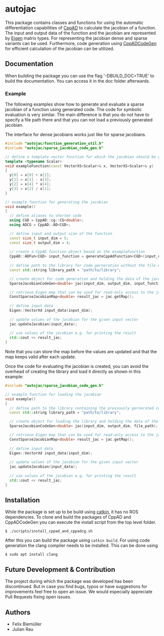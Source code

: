 # autojac
This package contains classes and functions for using the automatic differentiation capabilities of [CppAD](https://github.com/coin-or/CppAD) to calculate the jacobian of a function.
The input and output data of the function and the jacobian are represented by [Eigen](https://eigen.tuxfamily.org/) matrix types.
For representing the jacobian dense and sparse variants can be used.
Furthermore, code generation using [CppADCodeGen](https://github.com/joaoleal/CppADCodeGen) for efficient calculation of the jacobian can be utilized.

## Documentation
When building the package you can use the flag '-DBUILD_DOC=TRUE' to build the documentation. You can access it in the doc folder afterwards.

### Example
The following examples show how to generate and evaluate a sparse jacobian of a function using generated code.
The code for symbolic evaluation is very similar. The main difference is that you do not have to specify a file path there and that you can not load a previously generated jacobian.

The interface for dense jacobians works just like for sparse jacobians.
```c++
#include "autojac/function_generation_util.h"
#include "autojac/sparse_jacobian_code_gen.h"

// define a template vector function for which the jacobian should be generated
template <typename Scalar>
void exampleFunction(const VectorXS<Scalar>& x, VectorXS<Scalar>& y)
{
  y[0] = x[0] + x[2];
  y[1] = x[1] - x[3];
  y[2] = x[4] * x[4];
  y[3] = x[2] / x[1];
}

// example function for generating the jacobian
void example()
{
  // define aliases to shorten code
  using CGD = CppAD::cg::CG<double>;
  using ADCG = CppAD::AD<CGD>;

  // define input and output size of the function
  const size_t input_dim = 5;
  const size_t output_dim = 4;
  
  // create a CppAD function object based on the exampleFunction
  CppAD::ADFun<CGD> input_function = generateCppAdFunction<CGD>(input_dim, output_dim, &exampleFunction<ADCG>);
  
  // define path to the library for code gerneration without the file extension
  const std::string library_path = "path/to/library";

  // create object for code generation and holding the data of the jacobian
  SparseJacobianCodeGen<double> jac(input_dim, output_dim, input_function, file_path);

  // retrieve Eigen map that can be used for read-only access to the jacobian
  ConstSparseJacobianMap<double> result_jac = jac.getMap();
  
  // define input data
  Eigen::VectorXd input_data(input_dim);
  
  // update values of the jacobian for the given input vector
  jac.updateJacobian(input_data);
  
  // use values of the jacobian e.g. for printing the result
  std::cout << result_jac;
}
```
Note that you can store the map before the values are updated and that the map keeps valid after each update.

Once the code for evaluating the jacobian is created, you can avoid the overhead of creating the library and load it directly as shown in this example:
```c++
#include "autojac/sparse_jacobian_code_gen.h"

// example function for loading the jacobian
void example()
{
  // define path to the library containing the previously gernerated code without the file extension
  const std::string library_path = "path/to/library";

  // create object for loading the library and holding the data of the jacobian
  SparseJacobianCodeGen<double> jac(input_dim, output_dim, file_path);

  // retrieve Eigen map that can be used for read-only access to the jacobian
  ConstSparseJacobianMap<double> result_jac = jac.getMap();
  
  // define input data
  Eigen::VectorXd input_data(input_dim);
  
  // update values of the jacobian for the given input vector
  jac.updateJacobian(input_data);
  
  // use values of the jacobian e.g. for printing the result
  std::cout << result_jac;
}
```
## Installation
While the package is set up to be build using [catkin](http://wiki.ros.org/catkin), it has no ROS dependencies.
To clone and build the packages of CppAD and CppADCodeGen you can execute the install script from the top level folder.
```
$ ./scripts/install_cppad_and_cppadcg.sh
```
After this you can build the package using `catkin build`.
For using code generation the clang compiler needs to be installed. This can be done using
```
$ sudo apt install clang
```

## Future Development & Contribution
The project during which the package was developed has been discontinued.
But in case you find bugs, typos or have suggestions for improvements feel free to open an issue.
We would especially appreciate Pull Requests fixing open issues.

## Authors
- Felix Biemüller
- Julian Rau
